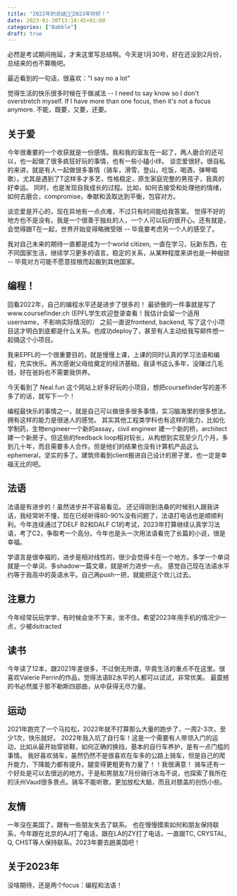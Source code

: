 ```yaml
---
title: "2022年的总结👋🏻2023年你好！"
date: 2023-01-30T13:18:45+01:00
categories: ["Babble"]
draft: true
---
```


必然是考试期间拖延，才来这里写总结啊。今天是1月30号，好在还没到2月份，总结来的也不算晚吧。

最近看到的一句话，很喜欢："I say no a lot" 

觉得生活的快乐很多时候在于做减法 -- I need to say know so I don't overstretch myself. If I have more than one focus, then it's not a focus anymore.
不能，既要，又要，还要。

## 关于爱  

今年很重要的一个收获就是一份感情。我和我的室友在一起了，两人磨合的还可以，也一起做了很多疯狂好玩的事情，也有一些小磕小绊。
谈恋爱很好。很自私的来讲，就是有人一起做很多事情（骑车，滑雪，登山，吃饭，喝酒，弹琴唱歌）。尤其是遇到了T这样多才多艺，性格稳定，原生家庭完整的男孩子，我真的好幸运。
同时，也是发现自我成长的过程。比如，如何去接受和处理他的情绪，如何去磨合，compromise，奉献和汲取达到平衡，包容对方。

谈恋爱是开心的，现在异地有一点点难，不过只有时间能给我答案。
觉得不好的地方也不是没有。我是一个很善于独处的人，一个人可以玩的很开心。还有就是，会觉得跟T在一起，世界开始变得略微受限 -- 毕竟要考虑另一个人的感受了。

我对自己未来的期待一直都是成为一个world citizen, 一直在学习，玩新东西，在不同国家生活，继续学习更多的语言。稳定的关系，从某种程度来讲也是一种枷锁 -- 毕竟对方可能不愿意拔根而起搬到其他国家。


## 编程！

回看2022年，自己的编程水平还是进步了很多的！
最骄傲的一件事就是写了www.coursefinder.ch (EPFL学生欢迎登录查看！我估计会留一个适用username，不影响实际情况的）
之前一直说frontend, backend, 写了这个小项目这才明白到底都是什么关系。也成功deploy了，甚至有人主动给我写邮件想一起搞这个小项目。

我来EPFL的一个很重要目的，就是慢慢上课，上课的同时认真的学习法语和编程，充实快乐。再次感谢父母给奠定的经济基础，我读书这么多年，没赚过几毛钱，好在爸妈也不需要我供养。

今天看到了 Neal.fun 这个网站上好多好玩的小项目，想把coursefinder写的差不多了的话，就写下一个！

编程最快乐的事情之一，就是自己可以做很多很多事情，实习脑海里的很多想法。拥有这样的能力是很迷人的感觉。
其实其他工程类学科也有这样的能力，比如化学制药，生物engineer一个新的assay，civil engineer 建一个新的桥，architect建一个新房子。但这些的feedback loop相对较长，从构想到实现至少几个月，多到几十年，而且需要多人合作。但是他们的结果也没有计算机产品这么ephemeral，坚实的多了。建筑师看到client搬进自己设计的房子里，也一定是幸福无比的吧。

## 法语

法语是有进步的！虽然进步并不容易看见。
还记得刚到洛桑的时候别人跟我讲话，我经常听不懂，现在已经听得80-90%没有问题了，法语打电话也是顺顺利利。今年连续通过了DELF B2和DALF C1的考试，2023年打算继续认真学习法语，考了C2，争取考一个高分。今年也是头一次用法语看完了长篇的小说，很是幸福。

学语言是很幸福的，进步是相对线性的，很少会觉得卡在一个地方。多学一个单词就是一个单词，多shadow一篇文章，就是听力进步一点。
感觉自己现在法语水平约等于我高中的英语水平。自己再push一把，就能把这个坎儿过去。


## 注意力
今年经常玩玩学学，有时候会坐不下来，坐不住。希望2023年用手机的情况少一点，少被dsitracted

## 读书
今年读了12本，跟2021年差很多，不过倒无所谓，毕竟生活的重点不在这里。很喜欢Valerie Perrin的作品，觉得法语B2水平的人都可以试试，非常优美。
最震撼的书必然属于那不勒斯四部曲，从中获得无尽力量。

## 运动
2021年跑完了一个马拉松，2022年就不打算那么大量的跑步了，一周2-3次，至少1次，快乐就好。
2022年我入坑了自行车！这是一个需要有人带领入门的运动，比如从最开始穿锁鞋，如何正确的换挡，基本的自行车养护，是有一点门槛的事情。
我好喜欢骑车，虽然仍然不是很喜欢在车多的公路上骑车，但是自己的爬升能力，下降能力都有提升。腿变得更粗更有力量了！！我很满意！
骑车还有一个好处是可以去很远的地方。于是和男朋友7月份骑行冰岛不说，也探索了我所在的沃州Vaud很多景点。骑车不能听歌，更加放松大脑，而且对膝盖的创伤小些。 

## 友情
一年没在美国了，跟有一些朋友失去了联系。
也在慢慢摸索如何和朋友保持联系，今年跟在北京的AJ打了电话，跟在LA的ZY打了电话，一直跟TC, CRYSTAL, Q, CHST等人保持联系。2023年要去趟美国吧！


## 关于2023年
没啥期待，还是两个focus：编程和法语！